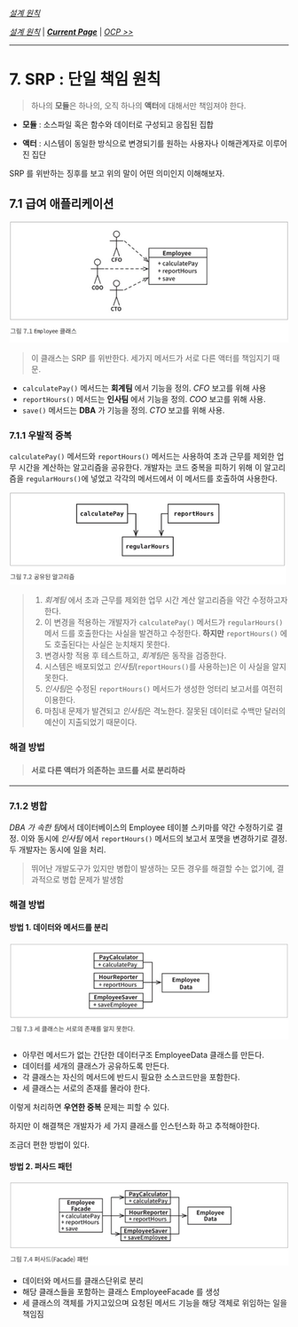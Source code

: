 *[설계 원칙](설계%20원칙.md)*

*[설계 원칙](설계%20원칙.md)* 
| ***[Current Page]()*** 
| *[OCP >>](../08/8.%20개방-폐쇄%20원칙.md)*

---

# 7. SRP : 단일 책임 원칙

> 하나의 **모듈**은 하나의, 오직 하나의 **액터**에 대해서만 책임져야 한다.

- **모듈** : 소스파일 혹은 함수와 데이터로 구성되고 응집된 집합

- **액터** : 시스템이 동일한 방식으로 변경되기를 원하는 사용자나 이해관계자로 이루어진 집단

SRP 를 위반하는 징후를 보고 위의 말이 어떤 의미인지 이해해보자.

## 7.1 급여 애플리케이션

![Employee 클래스](img/07.01.png)


> 이 클래스는 SRP 를 위반한다. 세가지 메서드가 서로 다른 액터를 책임지기 때문.
 
 - `calculatePay()` 메서드는 **회계팀** 에서 기능을 정의. *CFO* 보고를 위해 사용
 - `reportHours()` 메서드는 **인사팀** 에서 기능을 정의. *COO* 보고를 위해 사용.
 - `save()` 메서드는 **DBA** 가 기능을 정의. *CTO* 보고를 위해 사용.

### 7.1.1 우발적 중복
 
 `calculatePay()` 메서드와 `reportHours()` 메서드는 사용하여 초과 근무를 제외한 
 업무 시간을 계산하는 알고리즘을 공유한다.
  개발자는 코드 중복을 피하기 위해 이 알고리즘을 `regularHours()`에 넣었고 각각의 
 메서드에서 이 메서드를 호출하여 사용한다.

![공유된 알고리즘](img/07.02.png)
 
> 1. *회계팀* 에서 초과 근무를 제외한 업무 시간 계산 알고리즘을 약간 수정하고자 한다.
> 2. 이 변경을 적용하는 개발자가 `calculatePay()` 메서드가 `regularHours()` 메서
>드를 호출한다는 사실을 발견하고 수정한다. **하지만** `reportHours()` 에도 호출된다는
> 사실은 눈치채지 못한다.
> 3. 변경사항 적용 후 테스트하고, *회계팀*은 동작을 검증한다.
> 4. 시스템은 배포되었고 *인사팀*(`reportHours()`를 사용하는)은 이 사실을 알지 못한다.
> 5. *인사팀*은 수정된 `reportHours()` 메서드가 생성한 엉터리 보고서를 여전히 이용한다.
> 6. 마침내 문제가 발견되고 *인사팀*은 격노한다. 잘못된 데이터로 수백만 달러의 예산이 
>지출되었기 때문이다.

### 해결 방법

>#### 서로 다른 액터가 의존하는 코드를 서로 분리하라

---

### 7.1.2 병합

 *DBA 가 속한 팀*에서 데이터베이스의 Employee 테이블 스키마를 약간 수정하기로 결정.
 이와 동시에 *인사팀* 에서 `reportHours()` 메서드의 보고서 포맷을 변경하기로 결정.
 두 개발자는 동시에 일을 처리.
 
 > 뛰어난 개발도구가 있지만 병합이 발생하는 모든 경우를 해결할 수는 없기에, 결과적으로
 > 병합 문제가 발생함

 ### 해결 방법
 
 #### 방법 1. 데이터와 메서드를 분리
 
 ![데이터와 메서드를 분리](img/07.03.png)
 
 * 아무런 메서드가 없는 간단한 데이터구조 EmployeeData 클래스를 만든다.
 * 데이터를 세개의 클래스가 공유하도록 만든다.
 * 각 클래스는 자신의 메서드에 반드시 필요한 소스코드만을 포함한다.
 * 세 클래스는 서로의 존재를 몰라야 한다.
 
이렇게 처리하면 **우연한 중복** 문제는 피할 수 있다.

하지만 이 해결책은 개발자가 세 가지 클래스를 인스턴스화 하고 추적해야한다.

조금더 편한 방법이 있다. 
 
 #### 방법 2. 퍼사드 패턴
 
![퍼사드 패턴](img/07.04.png)

 * 데이터와 메서드를 클래스단위로 분리
 * 해당 클래스들을 포함하는 클래스 EmployeeFacade 를 생성
 * 세 클래스의 객체를 가지고있으며 요청된 메서드 기능을 해당 객체로 위임하는 일을 책임짐
